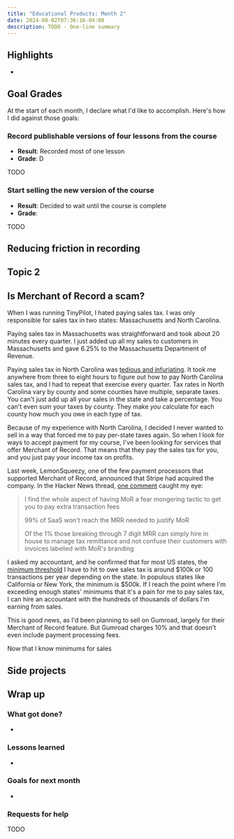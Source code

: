 ```yaml
---
title: "Educational Products: Month 2"
date: 2024-08-02T07:36:16-04:00
description: TODO - One-line summary
---
```


## Highlights

-

## Goal Grades

At the start of each month, I declare what I'd like to accomplish. Here's how I did against those goals:

### Record publishable versions of four lessons from the course

- **Result**: Recorded most of one lesson
- **Grade**: D

TODO

### Start selling the new version of the course

- **Result**: Decided to wait until the course is complete
- **Grade**:

TODO

## Reducing friction in recording

## Topic 2

## Is Merchant of Record a scam?

When I was running TinyPilot, I hated paying sales tax. I was only responsible for sales tax in two states: Massachusetts and North Carolina.

Paying sales tax in Massachusetts was straightforward and took about 20 minutes every quarter. I just added up all my sales to customers in Massachusetts and gave 6.25% to the Massachusetts Department of Revenue.

Paying sales tax in North Carolina was [tedious and infuriating](https://x.com/deliberatecoder/status/1712875215091286350). It took me anywhere from three to eight hours to figure out how to pay North Carolina sales tax, and I had to repeat that exercise every quarter. Tax rates in North Carolina vary by county and some counties have multiple, separate taxes. You can't just add up all your sales in the state and take a percentage. You can't even sum your taxes by county. They make _you_ calculate for each county how much you owe in each type of tax.

Because of my experience with North Carolina, I decided I never wanted to sell in a way that forced me to pay per-state taxes again. So when I look for ways to accept payment for my course, I've been looking for services that offer Merchant of Record. That means that they pay the sales tax for you, and you just pay your income tax on profits.

Last week, LemonSqueezy, one of the few payment processors that supported Merchant of Record, announced that Stripe had acquired the company. In the Hacker News thread, [one comment](https://news.ycombinator.com/item?id=41082681) caught my eye:

> I find the whole aspect of having MoR a fear mongering tactic to get you to pay extra transaction fees
>
> 99% of SaaS won't reach the MRR needed to justify MoR
>
> Of the 1% those breaking through 7 digit MRR can simply hire in house to manage tax remittance and not confuse their customers with invoices labelled with MoR's branding

I asked my accountant, and he confirmed that for most US states, the [minimum threshold](https://www.salestaxinstitute.com/resources/economic-nexus-state-guide) I have to hit to owe sales tax is around $100k or 100 transactions per year depending on the state. In populous states like California or New York, the minimum is $500k. If I reach the point where I'm exceeding enough states' minimums that it's a pain for me to pay sales tax, I can hire an accountant with the hundreds of thousands of dollars I'm earning from sales.

This is good news, as I'd been planning to sell on Gumroad, largely for their Merchant of Record feature. But Gumroad charges 10% and that doesn't even include payment processing fees.

Now that I know minimums for sales

## Side projects

## Wrap up

### What got done?

-

### Lessons learned

-

### Goals for next month

-

### Requests for help

TODO
